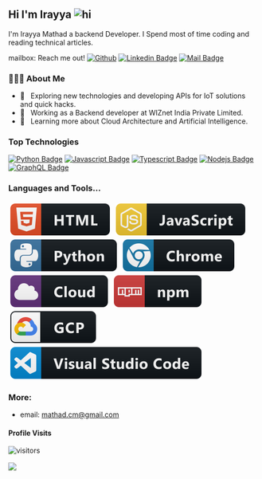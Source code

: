 ## Hi I'm Irayya <img src="https://user-images.githubusercontent.com/1303154/88677602-1635ba80-d120-11ea-84d8-d263ba5fc3c0.gif" width="28px" alt="hi">

I'm Irayya Mathad a backend Developer. I Spend most of time coding and reading technical articles.

mailbox: Reach me out!
[![Github](https://img.shields.io/badge/-Github.irayya108-000?style=flat&logo=Github&logoColor=white)](https://github.com/irayya108)
    [![Linkedin Badge](https://img.shields.io/badge/-Irayya-0e76a8?style=flat&labelColor=0e76a8&logo=linkedin&logoColor=white)](https://www.linkedin.com/in/irayya-m-0128159b) 
  [![Mail Badge](https://img.shields.io/badge/-Irayya-c0392b?style=flat&labelColor=c0392b&logo=gmail&logoColor=white)](mailto:mathad.cm@gmail.com)

<!-- TODO: Add last video link -->

<h3> 👨🏻‍💻 About Me </h3>

- 🤔 &nbsp; Exploring new technologies and developing APIs for IoT solutions and quick hacks.
- 💼 &nbsp; Working as a Backend developer at WIZnet India Private Limited.
- 🌱 &nbsp; Learning more about Cloud Architecture and Artificial Intelligence.


### Top Technologies

<!-- TODO: Make technologies links takes you to repositories -->

[![Python Badge](https://img.shields.io/badge/-Python-FF4500?style=for-the-badge&labelColor=black&logo=python&logoColor=FF4500)](#)
[![Javascript Badge](https://img.shields.io/badge/-Javascript-F0DB4F?style=for-the-badge&labelColor=black&logo=javascript&logoColor=F0DB4F)](#) [![Typescript Badge](https://img.shields.io/badge/-Typescript-007acc?style=for-the-badge&labelColor=black&logo=typescript&logoColor=007acc)](#) [![Nodejs Badge](https://img.shields.io/badge/-Nodejs-3C873A?style=for-the-badge&labelColor=black&logo=node.js&logoColor=3C873A)](#) [![GraphQL Badge](https://img.shields.io/badge/-GraphQl-e535ab?style=for-the-badge&labelColor=black&logo=graphql&logoColor=e535ab)](#)


### Languages and Tools...
<p >
 <img src="https://raw.githubusercontent.com/8bithemant/8bithemant/master/svg/dev/languages/html.svg" alt="Twitter" style="vertical-align:top; margin:4px">
 <!-- <img src="https://raw.githubusercontent.com/8bithemant/8bithemant/master/svg/dev/languages/csharp.svg"alt="Twitter" style="vertical-align:top; margin:4px"> -->
 <img src="https://raw.githubusercontent.com/8bithemant/8bithemant/master/svg/dev/languages/js.svg" alt="Twitter" style="vertical-align:top; margin:4px">
 <img src="https://raw.githubusercontent.com/8bithemant/8bithemant/master/svg/dev/languages/python.svg" alt="Twitter" style="vertical-align:top; margin:4px">
 <!-- <img src="https://raw.githubusercontent.com/8bithemant/8bithemant/master/svg/dev/frameworks/react.svg" alt="Twitter" style="vertical-align:top; margin:4px"> -->
 <!-- <img src="https://raw.githubusercontent.com/8bithemant/8bithemant/master/svg/dev/frameworks/vue.svg" alt="Twitter" style="vertical-align:top; margin:4px"> -->
 <img src="https://raw.githubusercontent.com/8bithemant/8bithemant/master/svg/dev/misc/chrome.svg" alt="Twitter" style="vertical-align:top; margin:4px">
 <img src="https://raw.githubusercontent.com/8bithemant/8bithemant/master/svg/dev/misc/cloud.svg" alt="Twitter" style="vertical-align:top; margin:4px">
 <!-- <img src="https://raw.githubusercontent.com/8bithemant/8bithemant/master/svg/dev/misc/datascience.svg" alt="Twitter" style="vertical-align:top; margin:4px"> -->
 <!-- <img src="https://raw.githubusercontent.com/8bithemant/8bithemant/master/svg/dev/services/aws.svg" alt="Twitter" style="vertical-align:top; margin:4px"> -->
 <img src="https://raw.githubusercontent.com/8bithemant/8bithemant/master/svg/dev/services/npm.svg" alt="Twitter" style="vertical-align:top; margin:4px">
 <img src="https://raw.githubusercontent.com/8bithemant/8bithemant/master/svg/dev/services/gcp.svg" alt="Twitter" style="vertical-align:top; margin:4px">
 <!-- <img src="https://raw.githubusercontent.com/8bithemant/8bithemant/master/svg/dev/tools/bash.svg" alt="Twitter" style="vertical-align:top; margin:4px">
 <img src="https://raw.githubusercontent.com/8bithemant/8bithemant/master/svg/dev/tools/bash.svg" alt="Twitter" style="vertical-align:top; margin:4px"> -->
 <img src="https://raw.githubusercontent.com/8bithemant/8bithemant/master/svg/dev/tools/visualstudio_code.svg" alt="Twitter" style="vertical-align:top; margin:4px">

</p>


### More:
<!-- - paperclip: [My Resume/CV](https://github.com/ipenywis/ipenywis/blob/master/resumes/resume%20v1.0.pdf) -->
- email: mathad.cm@gmail.com

#### Profile Visits 

![visitors](https://visitor-badge.glitch.me/badge?page_id=imathad.imathad)

<a href="https://github.com/irayya108/github-readme-stats"> 
  <img align="center" src="https://github-readme-stats.anuraghazra1.vercel.app/api/top-langs/?username=irayya108&layout=compact&theme=radical" />
</a>
<br>
<br>
<!--<a href="https://github.com/anuraghazra/github-readme-stats">
  <img align="center" src="https://github-readme-stats.anuraghazra1.vercel.app/api?username=irayya108&show_icons=true&include_all_commits=true&theme=radical" alt="Anurag's github stats" />
</a> -->




<!--#### Github Stats -->

<!--![imathad's github stats](https://github-readme-stats.vercel.app/api?username=imathad&count_private=true&theme=algolia&hide=contribs,prs)-->
<!--<p>&nbsp;<img align="center" src="https://github-readme-stats.vercel.app/api?username=irayya108&show_icons=true" alt="irayya108" /></p> -->
